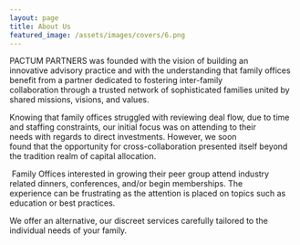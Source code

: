 ```yaml
---
layout: page
title: About Us
featured_image: /assets/images/covers/6.png
---
```


PACTUM PARTNERS was founded with the vision of building an innovative advisory practice and with the understanding that family offices benefit from a partner dedicated to fostering inter-family collaboration through a trusted network of sophisticated families united by shared missions, visions, and values. 



Knowing that family offices struggled with reviewing deal flow, due to time and staffing constraints, our initial focus was on attending to their needs with regards to direct investments. However, we soon found that the opportunity for cross-collaboration presented itself beyond the tradition realm of capital allocation.

​
Family Offices interested in growing their peer group attend industry related dinners, conferences, and/or begin memberships. The experience can be frustrating as the attention is placed on topics such as education or best practices. 


We offer an alternative, our discreet services carefully tailored to the individual needs of your family. 



